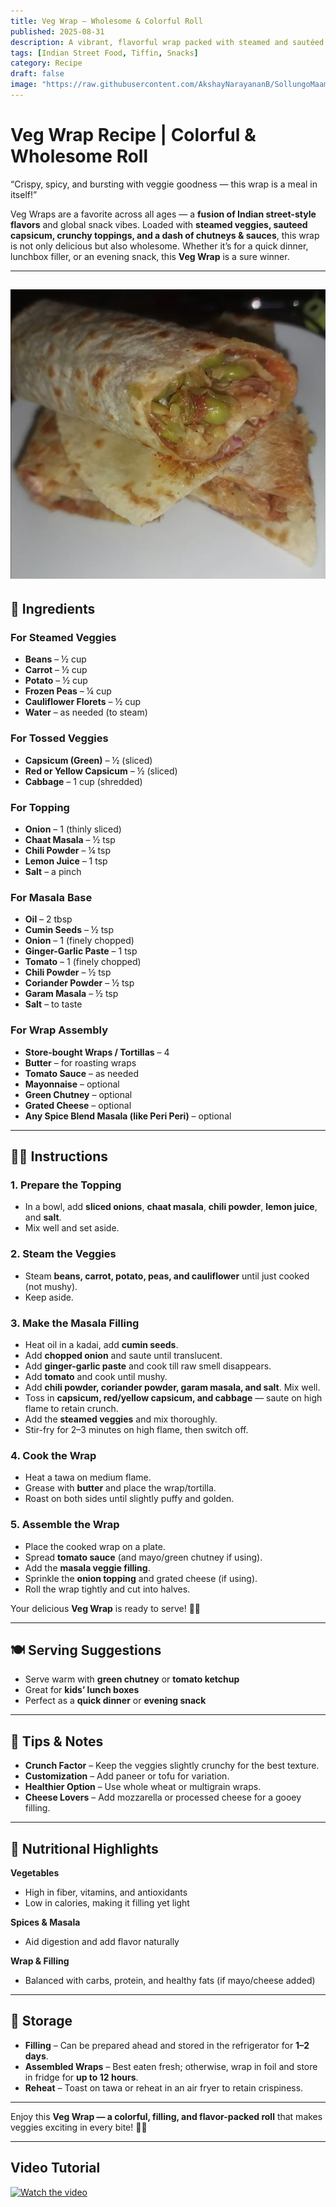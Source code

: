 ```yaml
---
title: Veg Wrap – Wholesome & Colorful Roll  
published: 2025-08-31  
description: A vibrant, flavorful wrap packed with steamed and sautéed vegetables, spices, and chutneys. Perfect as a quick meal, tiffin box option, or evening snack!  
tags: [Indian Street Food, Tiffin, Snacks]  
category: Recipe  
draft: false  
image: "https://raw.githubusercontent.com/AkshayNarayananB/SollungoMaami/master/images/vegwrap.png"  
---
```


#  Veg Wrap Recipe | Colorful & Wholesome Roll  

“Crispy, spicy, and bursting with veggie goodness — this wrap is a meal in itself!”  

Veg Wraps are a favorite across all ages — a **fusion of Indian street-style flavors** and global snack vibes. Loaded with **steamed veggies, sauteed capsicum, crunchy toppings, and a dash of chutneys & sauces**, this wrap is not only delicious but also wholesome. Whether it’s for a quick dinner, lunchbox filler, or an evening snack, this **Veg Wrap** is a sure winner.  

---  
![Veg Wrap](https://raw.githubusercontent.com/AkshayNarayananB/SollungoMaami/master/images/vegwrap.png)  
---

## 🛒 Ingredients  

### For Steamed Veggies  
- **Beans** – ½ cup  
- **Carrot** – ½ cup  
- **Potato** – ½ cup  
- **Frozen Peas** – ¼ cup  
- **Cauliflower Florets** – ½ cup  
- **Water** – as needed (to steam)  

### For Tossed Veggies  
- **Capsicum (Green)** – ½ (sliced)  
- **Red or Yellow Capsicum** – ½ (sliced)  
- **Cabbage** – 1 cup (shredded)  

### For Topping  
- **Onion** – 1 (thinly sliced)  
- **Chaat Masala** – ½ tsp  
- **Chili Powder** – ¼ tsp  
- **Lemon Juice** – 1 tsp  
- **Salt** – a pinch  

### For Masala Base  
- **Oil** – 2 tbsp  
- **Cumin Seeds** – ½ tsp  
- **Onion** – 1 (finely chopped)  
- **Ginger-Garlic Paste** – 1 tsp  
- **Tomato** – 1 (finely chopped)  
- **Chili Powder** – ½ tsp  
- **Coriander Powder** – ½ tsp  
- **Garam Masala** – ½ tsp  
- **Salt** – to taste  

### For Wrap Assembly  
- **Store-bought Wraps / Tortillas** – 4  
- **Butter** – for roasting wraps  
- **Tomato Sauce** – as needed  
- **Mayonnaise** – optional  
- **Green Chutney** – optional  
- **Grated Cheese** – optional  
- **Any Spice Blend Masala (like Peri Peri)** – optional  

---

## 👩‍🍳 Instructions  

### 1. Prepare the Topping  
- In a bowl, add **sliced onions**, **chaat masala**, **chili powder**, **lemon juice**, and **salt**.  
- Mix well and set aside.  

### 2. Steam the Veggies  
- Steam **beans, carrot, potato, peas, and cauliflower** until just cooked (not mushy).  
- Keep aside.  

### 3. Make the Masala Filling  
- Heat oil in a kadai, add **cumin seeds**.  
- Add **chopped onion** and saute until translucent.  
- Add **ginger-garlic paste** and cook till raw smell disappears.  
- Add **tomato** and cook until mushy.  
- Add **chili powder, coriander powder, garam masala, and salt**. Mix well.  
- Toss in **capsicum, red/yellow capsicum, and cabbage** — saute on high flame to retain crunch.  
- Add the **steamed veggies** and mix thoroughly.  
- Stir-fry for 2–3 minutes on high flame, then switch off.  

### 4. Cook the Wrap  
- Heat a tawa on medium flame.  
- Grease with **butter** and place the wrap/tortilla.  
- Roast on both sides until slightly puffy and golden.  

### 5. Assemble the Wrap  
- Place the cooked wrap on a plate.  
- Spread **tomato sauce** (and mayo/green chutney if using).  
- Add the **masala veggie filling**.  
- Sprinkle the **onion topping** and grated cheese (if using).  
- Roll the wrap tightly and cut into halves.  

Your delicious **Veg Wrap** is ready to serve! 🌯✨  

---

## 🍽️ Serving Suggestions  

- Serve warm with **green chutney** or **tomato ketchup**  
- Great for **kids’ lunch boxes**  
- Perfect as a **quick dinner** or **evening snack**  

---

## 🌟 Tips & Notes  

- **Crunch Factor** – Keep the veggies slightly crunchy for the best texture.  
- **Customization** – Add paneer or tofu for variation.  
- **Healthier Option** – Use whole wheat or multigrain wraps.  
- **Cheese Lovers** – Add mozzarella or processed cheese for a gooey filling.  

---

## 🥗 Nutritional Highlights  

**Vegetables**  
- High in fiber, vitamins, and antioxidants  
- Low in calories, making it filling yet light  

**Spices & Masala**  
- Aid digestion and add flavor naturally  

**Wrap & Filling**  
- Balanced with carbs, protein, and healthy fats (if mayo/cheese added)  

---

## 🧊 Storage  

- **Filling** – Can be prepared ahead and stored in the refrigerator for **1–2 days**.  
- **Assembled Wraps** – Best eaten fresh; otherwise, wrap in foil and store in fridge for **up to 12 hours**.  
- **Reheat** – Toast on tawa or reheat in an air fryer to retain crispiness.  

---

Enjoy this **Veg Wrap — a colorful, filling, and flavor-packed roll** that makes veggies exciting in every bite! 🥕🥦  

---
## Video Tutorial

[![Watch the video](https://img.youtube.com/vi/8BQ7_4S8iKs/0.jpg)](https://youtu.be/8BQ7_4S8iKs?si=WvS3mzGWJ0NWKBeP)
